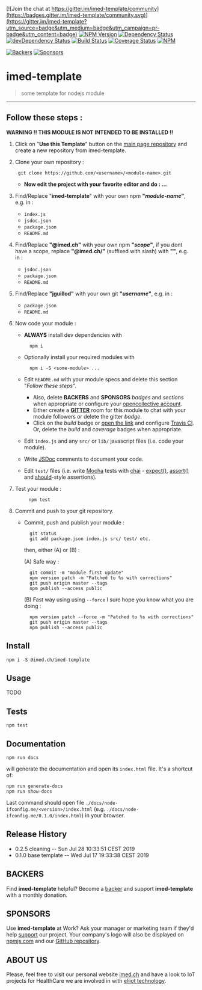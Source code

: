[![Join the chat at https://gitter.im/imed-template/community](https://badges.gitter.im/imed-template/community.svg)](https://gitter.im/imed-template?utm_source=badge&utm_medium=badge&utm_campaign=pr-badge&utm_content=badge)
[![NPM Version](https://img.shields.io/npm/v/@imed.ch/imed-template.svg)](https://npmjs.org/package/@imed.ch/imed-template)
[![Dependency Status](https://david-dm.org/jguillod/imed-template.svg?style=flat)](https://david-dm.org/jguillod/imed-template)
[![devDependency Status](https://img.shields.io/david/dev/jguillod/imed-template.svg?style=flat)](https://david-dm.org/jguillod/imed-template#info=devDependencies)
[![Build Status](https://travis-ci.com/jguillod/imed-template.svg?branch=master)](https://travis-ci.com/jguillod/imed-template)
[![Coverage Status](https://coveralls.io/repos/github/jguillod/imed-template/badge.svg?branch=master)](https://coveralls.io/github/jguillod/imed-template?branch=master)
[![NPM](https://img.shields.io/github/license/jguillod/imed-template.svg)](LICENSE)

[![Backers](https://opencollective.com/imed-template/backers/badge.svg)](#BACKERS)
[![Sponsors](https://opencollective.com/imed-template/sponsors/badge.svg)](#SPONSORS)



# imed-template #


> some template for nodejs module

---

## Follow these steps&nbsp;: ##

**WARNING !! THIS MODULE IS NOT INTENDED TO BE INSTALLED !!**

1. Click on "**Use this Template**" button on the [main page repository](https://github.com/jguillod/imed-template) and create a new repository from imed-template.

2. Clone your own repository&nbsp;:

		git clone https://github.com/<username>/<module-name>.git


	- **Now edit the project with your favorite editor and do&nbsp;:&nbsp;...**

3. Find/Replace "**imed-template**" with your own npm **"*module-name*"**, e.g. in&nbsp;:

	- `index.js`
	- `jsdoc.json`
	- `package.json`
	- `README.md`

4. Find/Replace **"@imed.ch"** with your own npm **"*scope*"**, if you dont have a scope, replace **"@imed.ch/"** (suffixed with slash) with **""**, e.g. in&nbsp;:

	- `jsdoc.json`
	- `package.json`
	- `README.md`

5. Find/Replace **"jguillod"** with your own git **"*username*"**, e.g. in&nbsp;:

	- `package.json`
	- `README.md`

6. Now code your module&nbsp;:

	- **ALWAYS** install dev dependencies with
	
			npm i

	- Optionally install your required modules with

			npm i -S <some-module> ...

	- Edit `README.md` with your module specs and delete this section "*Follow these steps*".
		- Also, delete **BACKERS** and **SPONSORS** *badges* and *sections* when appropriate or configure your [opencollective account](https://opencollective.com/jguillod).
		- Either create a [**GITTER**](https://gitter.im) room for this module to chat with your module followers or delete the gitter *badge*.
		- Click on the *build* badge or [open the link](https://travis-ci.com/jguillod/imed-template) and configure [Travis CI](https://travis-ci.com). Or, delete the *build* and *coverage* badges when appropriate.

	- Edit `index.js` and any `src/` or `lib/` javascript files (i.e. code your module).
	- Write [JSDoc](https://jsdoc.app) comments to document your code.
	- Edit `test/` files (i.e. write [Mocha](https://mochajs.org) tests with [chai](https://www.chaijs.com/) - [expect()](https://www.chaijs.com/guide/styles/#expect), [assert()](https://www.chaijs.com/guide/styles/#assert) and [should](https://www.chaijs.com/guide/styles/#should)-style assertions).

7. Test your module&nbsp;:

			npm test

8. Commit and push to your git repository.
	- Commit, push and publish your module&nbsp;:

			git status
			git add package.json index.js src/ test/ etc.

		then, either (A) or (B)&nbsp;:

		(A) Safe way&nbsp;:

			git commit -m "module first update"
			npm version patch -m "Patched to %s with corrections"
			git push origin master --tags
			npm publish --access public

		(B) Fast way using using `--force` I sure hope you know what you are doing&nbsp;:

			npm version patch --force -m "Patched to %s with corrections"
			git push origin master --tags
			npm publish --access public
			

## Install ##

	npm i -S @imed.ch/imed-template

## Usage ##

TODO

## Tests ##

	npm test

## Documentation ##

	npm run docs

will generate the documentation and open its `index.html` file. It's a shortcut of:

	npm run generate-docs
	npm run show-docs

Last command should open file `./docs/node-ifconfig.me/<version>/index.html` (e.g. `./docs/node-ifconfig.me/0.1.0/index.html`) in your browser.

## Release History ##

* 0.2.5 cleaning
  -- Sun Jul 28 10:33:51 CEST 2019
* 0.1.0 base template
  -- Wed Jul 17 19:33:38 CEST 2019

## BACKERS ##

Find **imed-template** helpful? Become a [backer](https://opencollective.com/jguillod#support) and support **imed-template** with a monthly donation.

## SPONSORS ##

Use **imed-template** at Work? Ask your manager or marketing team if they'd help [support](https://opencollective.com/jguillod#support) our project. Your company's logo will also be displayed on [npmjs.com](http://npmjs.com/package/@imed.ch/imed-template) and our [GitHub repository](https://github.com/jguillod/imed-template#sponsors).

## ABOUT US ##

Please, feel free to visit our personal website [imed.ch](http://imed.ch) and have a look to IoT projects for HealthCare we are involved in with [eliiot technology](http://eliiot-technology.ch).
